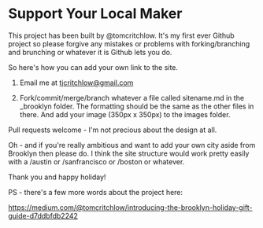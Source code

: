 Support Your Local Maker
========

This project has been built by @tomcritchlow. It's my first ever Github project so please forgive any mistakes or problems with forking/branching and brunching or whatever it is Github lets you do.

So here's how you can add your own link to the site.

1) Email me at tjcritchlow@gmail.com

2) Fork/commit/merge/branch whatever a file called sitename.md in the _brooklyn folder. The formatting should be the same as the other files in there. And add your image (350px x 350px) to the images folder.

Pull requests welcome - I'm not precious about the design at all.

Oh - and if you're really ambitious and want to add your own city aside from Brooklyn then please do. I think the site structure would work pretty easily with a /austin or /sanfrancisco or /boston or whatever.

Thank you and happy holiday!

PS - there's a few more words about the project here:

https://medium.com/@tomcritchlow/introducing-the-brooklyn-holiday-gift-guide-d7ddbfdb2242
